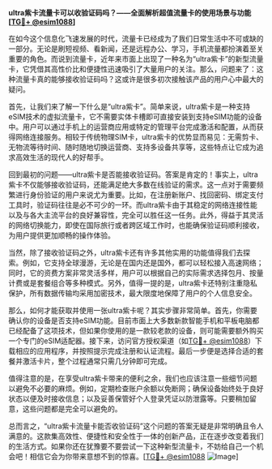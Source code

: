 **ultra紫卡流量卡可以收验证码吗？——全面解析超值流量卡的使用场景与功能[[TG💪+ @esim1088](https://t.me/s/esim1088)]**

在如今这个信息化飞速发展的时代，流量卡已经成为了我们日常生活中不可或缺的一部分。无论是刷短视频、看新闻，还是远程办公、学习，手机流量都扮演着至关重要的角色。而说到流量卡，近年来市面上出现了一种名为“ultra紫卡”的新型流量卡，它凭借其高性价比和便捷性迅速吸引了大量用户的关注。那么，问题来了：这种流量卡真的能够接收验证码吗？这或许是很多初次接触该产品的用户心中最大的疑问。

首先，让我们来了解一下什么是“ultra紫卡”。简单来说，ultra紫卡是一种支持eSIM技术的虚拟流量卡，它不需要实体卡槽即可直接安装到支持eSIM功能的设备中。用户可以通过手机上的运营商应用或特定的管理平台完成激活和配置，从而获得网络连接服务。相较于传统物理SIM卡，ultra紫卡的优势显而易见：无需剪卡、无物流等待时间、随时随地切换运营商、支持多设备共享等，这些特点让它成为追求高效生活的现代人的好帮手。

回到最初的问题——ultra紫卡是否能接收验证码。答案是肯定的！事实上，ultra紫卡不仅能够接收验证码，还能满足绝大多数在线验证的需求。这一点对于需要频繁进行身份验证的用户来说尤为重要。比如，在注册新账户、找回密码、绑定支付工具时，验证码往往是必不可少的一环。而ultra紫卡由于其稳定的网络连接性能以及与各大主流平台的良好兼容性，完全可以胜任这一任务。此外，得益于其灵活的网络切换能力，即使在国际旅行或者跨区域工作时，也能确保验证码顺利接收，为用户提供更加顺畅的操作体验。

当然，除了接收验证码之外，ultra紫卡还有许多其他实用的功能值得我们去探索。例如，它支持全球漫游，无论是在国内还是国外，都可以轻松接入高速网络；同时，它的资费方案非常灵活多样，用户可以根据自己的实际需求选择包月、按量计费或是套餐组合等多种模式。另外，值得一提的是，ultra紫卡还特别注重隐私保护，所有数据传输均采用加密技术，最大限度地保障了用户的个人信息安全。

那么，如何才能获取并使用一张ultra紫卡呢？其实步骤非常简单。首先，你需要确认你的设备是否支持eSIM功能。目前市面上大多数新款智能手机和平板电脑都已经配备了这项技术，但如果你使用的是一款较老款的设备，则可能需要额外购买一个专门的eSIM适配器。接下来，访问官方授权渠道（如[TG💪+ @esim1088](https://t.me/s/esim1088)）下载相应的应用程序，并按照提示完成注册和认证流程。最后一步便是选择合适的套餐并激活卡片，整个过程通常只需几分钟即可完成。

值得注意的是，在享受ultra紫卡带来的便利之余，我们也应该注意一些细节问题以避免不必要的麻烦。例如，定期检查账户余额以免断网；确保设备始终处于良好状态以便及时接收信息；以及妥善保管好个人登录凭证以防泄露等。只要稍加留意，这些问题都是完全可以避免的。

总而言之，“ultra紫卡流量卡能否收验证码”这个问题的答案无疑是非常明确且令人满意的。这款集高效性、便捷性和安全性于一体的创新产品，正在逐步改变着我们的生活方式。如果你还在犹豫要不要尝试一下这种新型流量卡，不妨给自己一个机会吧！相信它会为你带来意想不到的惊喜。[[TG💪+ @esim1088](https://t.me/s/esim1088) ![Image](https://i.postimg.cc/4NQfJmqS/Snipaste-2025-05-13-00-14-12.png)]